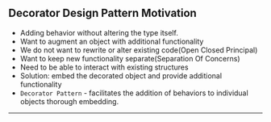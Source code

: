 ## Decorator Design Pattern Motivation
- Adding behavior without altering the type itself.
- Want to augment an object with additional functionality
- We do not want to rewrite or alter existing code(Open Closed Principal)
- Want to keep new functionality separate(Separation Of Concerns)
- Need to be able to interact with existing structures
- Solution: embed the decorated object and provide additional functionality
- `Decorator Pattern` - facilitates the addition of behaviors to individual objects thorough embedding.
---